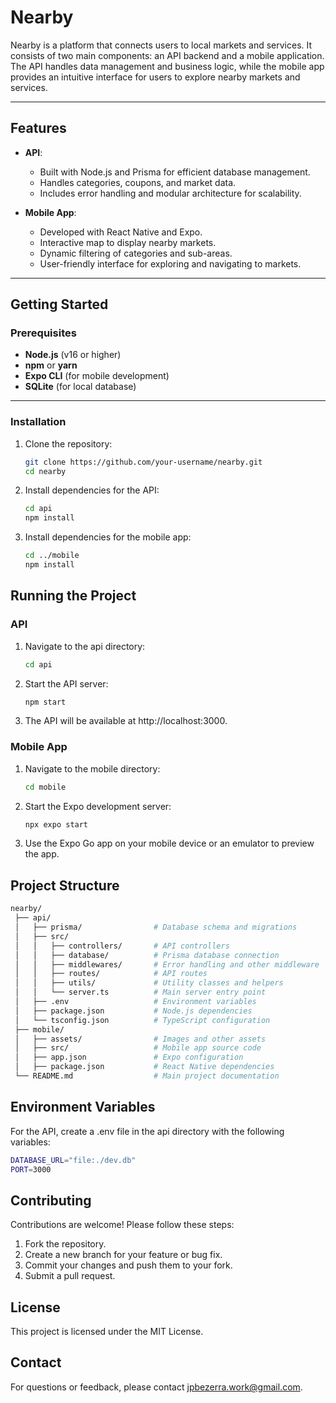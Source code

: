 # Nearby

Nearby is a platform that connects users to local markets and services. It consists of two main components: an API backend and a mobile application. The API handles data management and business logic, while the mobile app provides an intuitive interface for users to explore nearby markets and services.

---

## Features

- **API**: 
  - Built with Node.js and Prisma for efficient database management.
  - Handles categories, coupons, and market data.
  - Includes error handling and modular architecture for scalability.

- **Mobile App**:
  - Developed with React Native and Expo.
  - Interactive map to display nearby markets.
  - Dynamic filtering of categories and sub-areas.
  - User-friendly interface for exploring and navigating to markets.

---

## Getting Started

### Prerequisites

- **Node.js** (v16 or higher)
- **npm** or **yarn**
- **Expo CLI** (for mobile development)
- **SQLite** (for local database)

---

### Installation

1. Clone the repository:
   ```bash
   git clone https://github.com/your-username/nearby.git
   cd nearby
   ```

2. Install dependencies for the API:
   ```bash
   cd api
   npm install
   ```

3. Install dependencies for the mobile app:
   ```bash
   cd ../mobile
   npm install
   ```

## Running the Project

### API
1. Navigate to the api directory:
   ```bash
   cd api
   ```

2. Start the API server:
   ```bash
   npm start
   ```

3. The API will be available at http://localhost:3000.

### Mobile App

1. Navigate to the mobile directory:
   ```bash
   cd mobile
   ```

2. Start the Expo development server:
   ```bash
   npx expo start
   ```

3. Use the Expo Go app on your mobile device or an emulator to preview the app.

## Project Structure
   ```bash
   nearby/
    ├── api/
    │   ├── prisma/                # Database schema and migrations
    │   ├── src/
    │   │   ├── controllers/       # API controllers
    │   │   ├── database/          # Prisma database connection
    │   │   ├── middlewares/       # Error handling and other middleware
    │   │   ├── routes/            # API routes
    │   │   ├── utils/             # Utility classes and helpers
    │   │   └── server.ts          # Main server entry point
    │   ├── .env                   # Environment variables
    │   ├── package.json           # Node.js dependencies
    │   └── tsconfig.json          # TypeScript configuration
    ├── mobile/
    │   ├── assets/                # Images and other assets
    │   ├── src/                   # Mobile app source code
    │   ├── app.json               # Expo configuration
    │   ├── package.json           # React Native dependencies
    └── README.md                  # Main project documentation
   ```

## Environment Variables

For the API, create a .env file in the api directory with the following variables:

   ```bash
   DATABASE_URL="file:./dev.db"
   PORT=3000
   ```

## Contributing

Contributions are welcome! Please follow these steps:

1. Fork the repository.
2. Create a new branch for your feature or bug fix.
3. Commit your changes and push them to your fork.
4. Submit a pull request.

## License
This project is licensed under the MIT License.

## Contact
For questions or feedback, please contact jpbezerra.work@gmail.com.